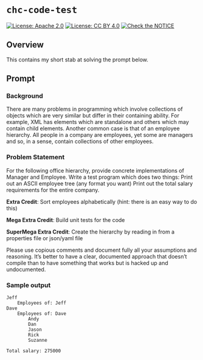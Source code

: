 # `chc-code-test`

[![License: Apache 2.0](https://img.shields.io/badge/License-Apache%202.0-blue.svg)](https://opensource.org/licenses/Apache-2.0)
[![License: CC BY 4.0](https://img.shields.io/badge/License-CC%20BY%204.0-lightgrey.svg)](https://creativecommons.org/licenses/by/4.0/)
[![Check the NOTICE](https://img.shields.io/badge/Check%20the-NOTICE-420C3B.svg)](./NOTICE)

## Overview

This contains my short stab at solving the prompt below.

## Prompt

### Background

There are many problems in programming which involve collections of objects which are very similar but differ in their containing ability. For example, XML has elements which are standalone and others which may contain child elements. Another common case is that of an employee hierarchy. All people in a company are employees, yet some are managers and so, in a sense, contain collections of other employees.

### Problem Statement

For the following office hierarchy, provide concrete implementations of Manager and Employee. Write a test program which does two things:
Print out an ASCII employee tree (any format you want)
Print out the total salary requirements for the entire company.

**Extra Credit**: Sort employees alphabetically (hint: there is an easy way to do this)

**Mega Extra Credit**: Build unit tests for the code

**SuperMega Extra Credit**: Create the hierarchy by reading in from a properties file or json/yaml file

Please use copious comments and document fully all your assumptions and reasoning. It’s better to have a clear, documented approach that doesn’t compile than to have something that works but is hacked up and undocumented.

### Sample output

```
Jeff
    Employees of: Jeff
Dave
    Employees of: Dave
        Andy
        Dan
        Jason
        Rick
        Suzanne

Total salary: 275000
```
